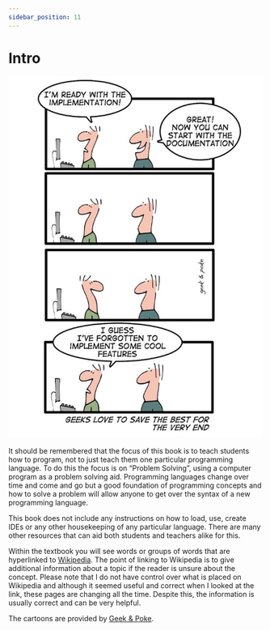 ```yaml
---
sidebar_position: 11
---
```


# Intro

![Cartoon](./img/geeks_love_to_save_the_best_for_the_very_end.png)

It should be remembered that the focus of this book is to teach students how to program, not to just teach them one particular programming language. To do this the focus is on “Problem Solving”, using a computer program as a problem solving aid. Programming languages change over time and come and go but a good foundation of programming concepts and how to solve a problem will allow anyone to get over the syntax of a new programming language.

This book does not include any instructions on how to load, use, create IDEs or any other housekeeping of any particular language. There are many other resources that can aid both students and teachers alike for this.

Within the textbook you will see words or groups of words that are hyperlinked to <a href='https://en.wikipedia.org/wiki'> Wikipedia</a>. The point of linking to Wikipedia is to give additional information about a topic if the reader is unsure about the concept. Please note that I do not have control over what is placed on Wikipedia and although it seemed useful and correct when I looked at the link, these pages are changing all the time. Despite this, the information is usually correct and can be very helpful.

The cartoons are provided by <a href='http://geek-and-poke.com'>Geek & Poke</a>.
